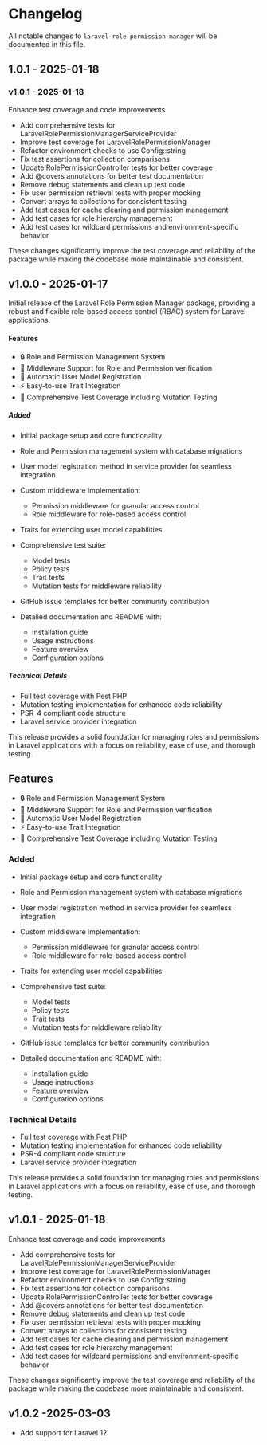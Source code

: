 # Changelog

All notable changes to `laravel-role-permission-manager` will be documented in this file.

## 1.0.1 - 2025-01-18

### v1.0.1 - 2025-01-18

Enhance test coverage and code improvements

- Add comprehensive tests for LaravelRolePermissionManagerServiceProvider
- Improve test coverage for LaravelRolePermissionManager
- Refactor environment checks to use Config::string
- Fix test assertions for collection comparisons
- Update RolePermissionController tests for better coverage
- Add @covers annotations for better test documentation
- Remove debug statements and clean up test code
- Fix user permission retrieval tests with proper mocking
- Convert arrays to collections for consistent testing
- Add test cases for cache clearing and permission management
- Add test cases for role hierarchy management
- Add test cases for wildcard permissions and environment-specific behavior

These changes significantly improve the test coverage and reliability of the package while making the codebase more maintainable and consistent.

## v1.0.0 - 2025-01-17

Initial release of the Laravel Role Permission Manager package, providing a robust and flexible role-based access control (RBAC) system for Laravel applications.

#### Features

- 🔒 Role and Permission Management System
- 🔑 Middleware Support for Role and Permission verification
- 👤 Automatic User Model Registration
- ⚡ Easy-to-use Trait Integration
- 🧪 Comprehensive Test Coverage including Mutation Testing

##### Added

- Initial package setup and core functionality
  
- Role and Permission management system with database migrations
  
- User model registration method in service provider for seamless integration
  
- Custom middleware implementation:
  
  - Permission middleware for granular access control
  - Role middleware for role-based access control
  
- Traits for extending user model capabilities
  
- Comprehensive test suite:
  
  - Model tests
  - Policy tests
  - Trait tests
  - Mutation tests for middleware reliability
  
- GitHub issue templates for better community contribution
  
- Detailed documentation and README with:
  
  - Installation guide
  - Usage instructions
  - Feature overview
  - Configuration options
  

##### Technical Details

- Full test coverage with Pest PHP
- Mutation testing implementation for enhanced code reliability
- PSR-4 compliant code structure
- Laravel service provider integration

This release provides a solid foundation for managing roles and permissions in Laravel applications with a focus on reliability, ease of use, and thorough testing.

## Features

- 🔒 Role and Permission Management System
- 🔑 Middleware Support for Role and Permission verification
- 👤 Automatic User Model Registration
- ⚡ Easy-to-use Trait Integration
- 🧪 Comprehensive Test Coverage including Mutation Testing

### Added

- Initial package setup and core functionality
  
- Role and Permission management system with database migrations
  
- User model registration method in service provider for seamless integration
  
- Custom middleware implementation:
  
  - Permission middleware for granular access control
  - Role middleware for role-based access control
  
- Traits for extending user model capabilities
  
- Comprehensive test suite:
  
  - Model tests
  - Policy tests
  - Trait tests
  - Mutation tests for middleware reliability
  
- GitHub issue templates for better community contribution
  
- Detailed documentation and README with:
  
  - Installation guide
  - Usage instructions
  - Feature overview
  - Configuration options
  

### Technical Details

- Full test coverage with Pest PHP
- Mutation testing implementation for enhanced code reliability
- PSR-4 compliant code structure
- Laravel service provider integration

This release provides a solid foundation for managing roles and permissions in Laravel applications with a focus on reliability, ease of use, and thorough testing.

## v1.0.1 - 2025-01-18

Enhance test coverage and code improvements

- Add comprehensive tests for LaravelRolePermissionManagerServiceProvider
- Improve test coverage for LaravelRolePermissionManager
- Refactor environment checks to use Config::string
- Fix test assertions for collection comparisons
- Update RolePermissionController tests for better coverage
- Add @covers annotations for better test documentation
- Remove debug statements and clean up test code
- Fix user permission retrieval tests with proper mocking
- Convert arrays to collections for consistent testing
- Add test cases for cache clearing and permission management
- Add test cases for role hierarchy management
- Add test cases for wildcard permissions and environment-specific behavior

These changes significantly improve the test coverage and reliability of the package while making the codebase more maintainable and consistent.

## v1.0.2 -2025-03-03

- Add support for Laravel 12